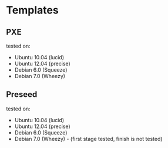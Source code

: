 # Templates

## PXE

tested on:

* Ubuntu 10.04 (lucid)
* Ubuntu 12.04 (precise)
* Debian 6.0 (Squeeze)
* Debian 7.0 (Wheezy)

## Preseed

tested on:

* Ubuntu 10.04 (lucid)
* Ubuntu 12.04 (precise)
* Debian 6.0 (Squeeze)
* Debian 7.0 (Wheezy) - (first stage tested, finish is not tested)
